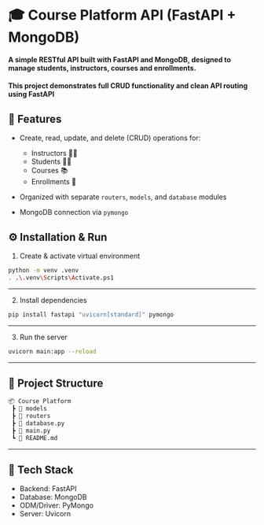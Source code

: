 # 🎓 Course Platform API (FastAPI + MongoDB)

#### A simple RESTful API built with FastAPI and MongoDB, designed to manage students, instructors, courses and enrollments.
#### This project demonstrates full CRUD functionality and clean API routing using FastAPI


## 🚀 Features
- Create, read, update, and delete (CRUD) operations for:
    - Instructors 👩‍🏫
    - Students 👨‍🎓
    - Courses 📚
    - Enrollments 📝

- Organized with separate `routers`, `models`, and `database` modules
- MongoDB connection via `pymongo`


## ⚙️ Installation & Run

1. Create & activate virtual environment
```bash
python -m venv .venv
. .\.venv\Scripts\Activate.ps1
```
---
2. Install dependencies
```bash 
pip install fastapi "uvicorn[standard]" pymongo
```
---
3. Run the server
```bash 
uvicorn main:app --reload
```
---


## 📁 Project Structure
```bash
📦 Course Platform
 ┣ 📂 models
 ┣ 📂 routers
 ┣ 📜 database.py
 ┣ 📜 main.py
 ┗ 📜 README.md
```
---


## 🧩 Tech Stack
- Backend: FastAPI
- Database: MongoDB
- ODM/Driver: PyMongo
- Server: Uvicorn
